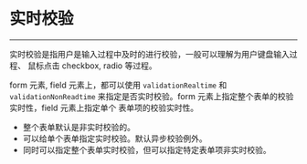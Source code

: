 
# 实时校验
----

实时校验是指用户是输入过程中及时的进行校验，一般可以理解为用户键盘输入过程、
鼠标点击 checkbox, radio 等过程。

form 元素, field 元素上，都可以使用 `validationRealtime` 和 `validationNonReadtime`
来指定是否实时校验。form 元素上指定整个表单的校验实时性，field 元素上指定单个
表单项的校验实时性。

* 整个表单默认是非实时校验的。
* 可以给单个表单指定实时校验。默认异步校验例外。
* 同时可以指定整个表单实时校验，但可以指定特定表单项非实时校验。
